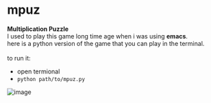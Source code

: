 # mpuz
<b>Multiplication Puzzle</b><br>
I used to play this game long time age when i was using <b>emacs</b>.<br>
here is a python version of the game that you can play in the terminal.<br>
<br>
to run it:
- open termional
- `python path/to/mpuz.py`


![image](https://user-images.githubusercontent.com/3491396/173845679-e1090cf0-f211-4198-b3c3-5110fb442865.png)
